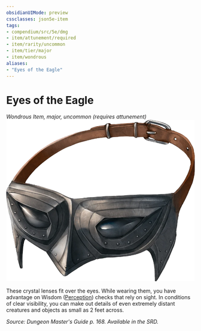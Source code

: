 ```yaml
---
obsidianUIMode: preview
cssclasses: json5e-item
tags:
- compendium/src/5e/dmg
- item/attunement/required
- item/rarity/uncommon
- item/tier/major
- item/wondrous
aliases: 
- "Eyes of the Eagle"
---
```

# Eyes of the Eagle
*Wondrous Item, major, uncommon (requires attunement)*  
![](https://raw.githubusercontent.com/5etools-mirror-2/5etools-img/main/items/DMG/Eyes%20of%20the%20Eagle.webp#right)  


These crystal lenses fit over the eyes. While wearing them, you have advantage on Wisdom ([Perception](git/3-Mechanics/CLI/rules/skills.md#Perception)) checks that rely on sight. In conditions of clear visibility, you can make out details of even extremely distant creatures and objects as small as 2 feet across.

*Source: Dungeon Master's Guide p. 168. Available in the SRD.*